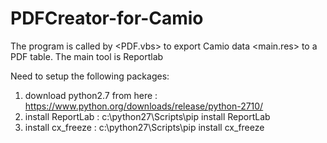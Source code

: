 # PDFCreator-for-Camio
The program is called by &lt;PDF.vbs> to export Camio data &lt;main.res> to a PDF table. The main tool is Reportlab

Need to setup the following packages:
1) download python2.7 from here : https://www.python.org/downloads/release/python-2710/
2) install ReportLab : c:\python27\Scripts\pip install ReportLab
3) install cx_freeze : c:\python27\Scripts\pip install cx_freeze
